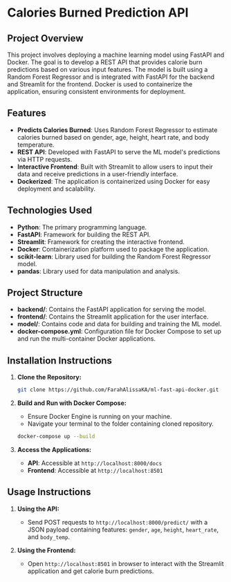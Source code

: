 # Calories Burned Prediction API

## Project Overview

This project involves deploying a machine learning model using FastAPI and Docker. The goal is to develop a REST API that provides calorie burn predictions based on various input features. The model is built using a Random Forest Regressor and is integrated with FastAPI for the backend and Streamlit for the frontend. Docker is used to containerize the application, ensuring consistent environments for deployment.

## Features

- **Predicts Calories Burned**: Uses Random Forest Regressor to estimate calories burned based on gender, age, height, heart rate, and body temperature.
- **REST API**: Developed with FastAPI to serve the ML model's predictions via HTTP requests.
- **Interactive Frontend**: Built with Streamlit to allow users to input their data and receive predictions in a user-friendly interface.
- **Dockerized**: The application is containerized using Docker for easy deployment and scalability.

## Technologies Used

- **Python**: The primary programming language.
- **FastAPI**: Framework for building the REST API.
- **Streamlit**: Framework for creating the interactive frontend.
- **Docker**: Containerization platform used to package the application.
- **scikit-learn**: Library used for building the Random Forest Regressor model.
- **pandas**: Library used for data manipulation and analysis.

## Project Structure

- **backend/**: Contains the FastAPI application for serving the model.
- **frontend/**: Contains the Streamlit application for the user interface.
- **model/**: Contains code and data for building and training the ML model.
- **docker-compose.yml**: Configuration file for Docker Compose to set up and run the multi-container Docker applications.

## Installation Instructions

1. **Clone the Repository:**
   ```bash
   git clone https://github.com/FarahAlissaKA/ml-fast-api-docker.git
   ```

2. **Build and Run with Docker Compose:**
   - Ensure Docker Engine is running on your machine.
   - Navigate your terminal to the folder containing cloned repository.
   ```bash
   docker-compose up --build
   ```

3. **Access the Applications:**
   - **API**: Accessible at `http://localhost:8000/docs`
   - **Frontend**: Accessible at `http://localhost:8501`

## Usage Instructions

1. **Using the API:**
   - Send POST requests to `http://localhost:8000/predict/` with a JSON payload containing features: `gender`, `age`, `height`, `heart_rate`, and `body_temp`.

2. **Using the Frontend:**
   - Open `http://localhost:8501` in browser to interact with the Streamlit application and get calorie burn predictions.
